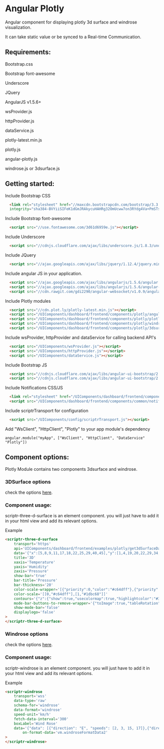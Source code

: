 # Angular Plotly 
 
  Angular component for displaying plotly 3d surface and windrose visualization.
  
  It can take static value or be synced to a Real-time Communication. 

## Requirements:

  Bootstrap.css
  
  Bootstrap font-awesome
  
  Underscore
  
  JQuery
  
  AngularJS v1.5.6+
  
  wsProvider.js
  
  httpProvider.js
  
  dataService.js

  plotly-latest.min.js

  plotly.js

  angular-plotly.js
  
  windrose.js or 3dsurface.js

## Getting started:
  Include Bootstrap CSS
  
  ```html
    <link rel="stylesheet" href="//maxcdn.bootstrapcdn.com/bootstrap/3.3.7/css/bootstrap.min.css"
    integrity="sha384-BVYiiSIFeK1dGmJRAkycuHAHRg32OmUcww7on3RYdg4Va+PmSTsz/K68vbdEjh4u" crossorigin="anonymous">
  ```

  Include Bootstrap font-awesome
  
  ```html
    <script src="//use.fontawesome.com/3d61d6959e.js"></script>
  ```
  
  Include Underscore
  
  ```html
    <script src="//cdnjs.cloudflare.com/ajax/libs/underscore.js/1.8.3/underscore-min.js"></script>
  ```
  
  Include JQuery
  
  ```html
    <script src="//ajax.googleapis.com/ajax/libs/jquery/1.12.4/jquery.min.js"></script>
  ```
  
  Include angular JS  in your application.
  
  ```html
    <script src="//ajax.googleapis.com/ajax/libs/angularjs/1.5.6/angular.min.js"></script>
    <script src="//ajax.googleapis.com/ajax/libs/angularjs/1.5.6/angular-cookies.js"></script>
    <script src="//cdn.rawgit.com/gdi2290/angular-websocket/v1.0.9/angular-websocket.min.js"></script>
  ```

  Include Plotly modules
   
  ```html
    <script src="//cdn.plot.ly/plotly-latest.min.js"></script>
    <script src="/UIComponents/dashboard/frontend/components/plotly/angular-plotly.js"></script>
    <script src="/UIComponents/dashboard/frontend/components/plotly/plotly.js"></script>
    <script src="/UIComponents/dashboard/frontend/components/plotly/windrose.js"></script>
    <script src="/UIComponents/dashboard/frontend/components/plotly/3dsurface.js"></script>
  ```
  
  Include wsProvider, httpProvider and dataService for calling backend API's
  
  ```html
    <script src="/UIComponents/wsProvider.js"></script>
    <script src="/UIComponents/httpProvider.js"></script>
    <script src="/UIComponents/dataService.js"></script>
  ```
  
  Include Bootstrap JS
  
  ```html
    <script src="//cdnjs.cloudflare.com/ajax/libs/angular-ui-bootstrap/2.5.0/ui-bootstrap.min.js"></script>
    <script src="//cdnjs.cloudflare.com/ajax/libs/angular-ui-bootstrap/2.5.0/ui-bootstrap-tpls.min.js"></script>
  ```
  
  Include Notifications CSS/JS
  
  ```html
    <link rel="stylesheet" href="/UIComponents/dashboard/frontend/components/common/notifications.css">
    <script src="/UIComponents/dashboard/frontend/components/common/notifications.js"></script>
  ```
  
  Include scriptrTransport for configuration
  
  ```html
    <script src="/UIComponents/config/scriptrTransport.js"></script>
  ```
  Add "WsClient", "HttpClient", "Plotly" to your app module's dependency
  
  ```
  angular.module("myApp", ["WsClient", "HttpClient", "DataService" "Plotly"])
  ```
## Component options:
  Plotly Module contains two components 3dsurface and windrose.
### 3DSurface options
check the options [here](./3dsurface_properties.md).

### Component usage:

scriptr-three-d-surface is an element component. you will just have to add it in your html view and add its relevant options.

Example 

```html
<scriptr-three-d-surface
	transport='https'
	api='UIComponents/dashboard/frontend/examples/plotly/get3dSurfaceData'
	data='{"x":[5,8,9,11,17,18,22,25,29,40,45],"y":[1,4,19,20,22,29,34,50,55,60,70],"z":[[94406,102226,100476,104180,95610,101533,102925,101269,99009,92350,104448],[93445,104218,103759,96438,97964,92475,98259,95060,96552,91771,100263],[92525,103953,103434,100673,92664,92543,90106,90020,91159,92297,98877],[104631,94803,97843,100977,90526,102190,101738,101019,95238,99732,93036],[94836,93296,90879,94323,94635,91338,93995,94928,90520,99140,98669],[103672,103768,102159,102392,99864,93895,95896,97644,93341,96207,98995],[91065,103743,101070,92035,102096,104144,103583,98755,101781,100802,98260],[96269,94443,93042,98596,94341,94682,90108,92787,103789,96213,100077],[92990,90872,103253,92603,92238,100841,99683,90743,97936,103678,102659],[95751,100822,92947,91383,92458,103821,97929,94826,90563,94954,100669],[90740,102921,97082,95820,91951,100666,99549,90632,103519,91803,99903]]}'
	title='3D'
	xaxis='Temperature'
	yaxis='Humidity'
	zaxis='Pressure'
	show-bar='true'
	bar-title='Pressure'
	bar-thickness='20'
	color-scale-wrapper='[{"priority":0,"color":"#c64dff"},{"priority":1,"color":"#1dbc68"}]'
	color-scale='[[0,"#c64dff"],[1,"#1dbc68"]]'
	contours='{"z":{"show":true,"usecolormap":true,"highlightcolor":"#38b9d6","project":{"z":true}},"x":{"show":false,"usecolormap":true,"highlightcolor":"#c64dff","project":{"x":false}},"y":{"show":false,"usecolormap":true,"highlightcolor":"#e90088","project":{"y":false}}}'
	mode-bar-buttons-to-remove-wrapper='{"toImage":true,"tableRotation":true,"orbitRotation":true,"resetCameraDefault3d":true,"resetCameraLastSave3d":true,"hoverClosest3d":true,"pan3d":true,"zoom3d":true}'
	show-mode-bar='false'
	displaylogo='false'
>
</scriptr-three-d-surface>
```
### Windrose options    
check the options [here](./windrose_properties.md).
### Component usage:

scriptr-windrose is an element component. you will just have to add it in your html view and add its relevant options.

Example 

```html
<scriptr-windrose
	transport='wss'
	data-type='raw'
	schema-for='windrose'
	data-format='windrose'
	speed-unit='km/h'
	fetch-data-interval='300'
	boxLabel='Wind Rose'
	data='{"data": [{"direction": "E", "speeds": [2, 3, 15, 17]},{"direction": "ESE", "speeds": [24, 8, 4]},{"direction": "SSE", "speeds": [2.5, 7, 16]},{"direction": "S", "speeds": [3, 8, 2, 1, 9, 11]},{"direction": "SSW", "speeds": [13, 3, 7.5, 8]},{"direction": "WSW", "speeds": [21, 14, 9]},{"direction": "W", "speeds": [7, 0, 8, 9, 15, 19, 11]},{"direction": "WNW", "speeds": [4, 17, 21]},{"direction": "NNW", "speeds": [14, 7]},{"direction": "N", "speeds": [20, 0, 5, 9, 7]},{"direction": "NNE", "speeds": [1, 0.5, 6.5]},{"direction": "ENE", "speeds": [3.5, 30, 15]}]}'
        on-format-data='vm.windroseFormatData2'
>
</scriptr-windrose>    
```
